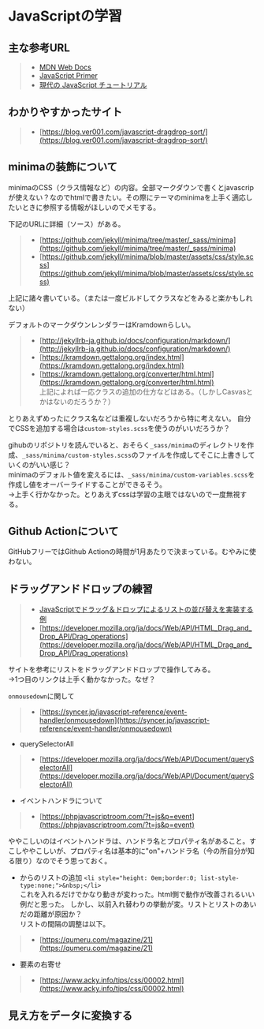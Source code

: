 # JavaScriptの学習

## 主な参考URL
> - [MDN Web Docs](https://developer.mozilla.org/ja/)
> - [JavaScript Primer](https://jsprimer.net/)
> - [現代の JavaScript チュートリアル](https://ja.javascript.info/)

## わかりやすかったサイト
> - [https://blog.ver001.com/javascript-dragdrop-sort/](https://blog.ver001.com/javascript-dragdrop-sort/)

## minimaの装飾について
minimaのCSS（クラス情報など）の内容。全部マークダウンで書くとjavascripが使えない？なのでhtmlで書きたい。その際にテーマのminimaを上手く適応したいときに参照する情報がほしいのでメモする。

下記のURLに詳細（ソース）がある。
> - [https://github.com/jekyll/minima/tree/master/_sass/minima](https://github.com/jekyll/minima/tree/master/_sass/minima)
> - [https://github.com/jekyll/minima/blob/master/assets/css/style.scss](https://github.com/jekyll/minima/blob/master/assets/css/style.scss)

上記に諸々書いている。（または一度ビルドしてクラスなどをみると楽かもしれない）

デフォルトのマークダウンレンダラーはKramdownらしい。
> - [http://jekyllrb-ja.github.io/docs/configuration/markdown/](http://jekyllrb-ja.github.io/docs/configuration/markdown/)  
> - [https://kramdown.gettalong.org/index.html](https://kramdown.gettalong.org/index.html)  
> - [https://kramdown.gettalong.org/converter/html.html](https://kramdown.gettalong.org/converter/html.html)  
上記によれば一応クラスの追加の仕方などはある。（しかしCasvasとかはないのだろうか？）

とりあえずめったにクラス名などは重複しないだろうから特に考えない。
自分でCSSを追加する場合は`custom-styles.scss`を使うのがいいだろうか？

gihubのリポジトリを読んでいると、おそらく`_sass/minima`のディレクトリを作成、`_sass/minima/custom-styles.scss`のファイルを作成してそこに上書きしていくのがいい感じ？  
minimaのデフォルト値を変えるには、`_sass/minima/custom-variables.scss`を作成し値をオーバーライドすることができるそう。  
→上手く行かなかった。とりあえずcssは学習の主眼ではないので一度無視する。

## Github Actionについて
GitHubフリーではGithub Actionの時間が1月あたりで決まっている。むやみに使わない。

## ドラッグアンドドロップの練習
> - [JavaScriptでドラッグ＆ドロップによるリストの並び替えを実装する例](https://blog.ver001.com/javascript-dragdrop-sort/)
> - [https://developer.mozilla.org/ja/docs/Web/API/HTML_Drag_and_Drop_API/Drag_operations](https://developer.mozilla.org/ja/docs/Web/API/HTML_Drag_and_Drop_API/Drag_operations)

サイトを参考にリストをドラッグアンドドロップで操作してみる。  
→1つ目のリンクは上手く動かなかった。なぜ？

`onmousedown`に関して
> - [https://syncer.jp/javascript-reference/event-handler/onmousedown](https://syncer.jp/javascript-reference/event-handler/onmousedown)  

- querySelectorAll
> - [https://developer.mozilla.org/ja/docs/Web/API/Document/querySelectorAll](https://developer.mozilla.org/ja/docs/Web/API/Document/querySelectorAll)  

- イベントハンドラについて
> - [https://phpjavascriptroom.com/?t=js&p=event](https://phpjavascriptroom.com/?t=js&p=event)  

ややこしいのはイベントハンドラは、ハンドラ名とプロパティ名があること。すこしややこしいが、プロパティ名は基本的に"on"+ハンドラ名（今の所自分が知る限り）なのでそう思っておく。

- からのリストの追加
`<li style="height: 0em;border:0; list-style-type:none;">&nbsp;</li>`<br>
これを入れるだけでかなり動きが変わった。html側で動作が改善されるいい例だと思った。
しかし、以前入れ替わりの挙動が変。リストとリストのあいだの距離が原因か？  
リストの間隔の調整は以下。
> - [https://qumeru.com/magazine/21](https://qumeru.com/magazine/21)  

- 要素の右寄せ
> - [https://www.acky.info/tips/css/00002.html](https://www.acky.info/tips/css/00002.html)  


## 見え方をデータに変換する
